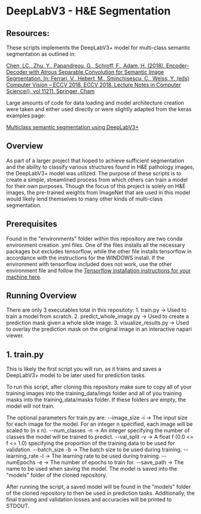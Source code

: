 # DeepLabV3 - H&E Segmentation

## Resources:
These scripts implements the DeepLabV3+ model for multi-class semantic segmentation as outlined in:

[Chen, LC., Zhu, Y., Papandreou, G., Schroff, F., Adam, H. (2018). Encoder-Decoder with Atrous Separable Convolution for Semantic Image Segmentation. In: Ferrari, V., Hebert, M., Sminchisescu, C., Weiss, Y. (eds) Computer Vision – ECCV 2018. ECCV 2018. Lecture Notes in Computer Science(), vol 11211. Springer, Cham](https://doi.org/10.1007/978-3-030-01234-2_49)

Large amounts of code for data loading and model architecture creation were taken and either used directly or were slightly adapted from the keras examples page:

[Multiclass semantic segmentation using DeepLabV3+](https://keras.io/examples/vision/deeplabv3_plus/)

## Overview
As part of a larger project that hoped to achieve sufficient segmentation and the ability to classify various structures found in H&E pathology images, the DeepLabV3+ model
was utilized. The purpose of these scripts is to create a simple, streamlined process from which others can train a model for their own purposes. Though the focus of this project is solely on H&E images, the pre-trained weights from ImageNet that are used in this model would likely lend themselves to many other kinds of multi-class segmentation.

## Prerequisites
Found in the "environments" folder within this repository are two conda environment creation .yml files. One of the files installs all the necessary packages but excludes tensorflow, while the other file installs tensorflow in accordance with the instructions for the WINDOWS install. If the environment with tensorflow included does not work, use the other environment file and follow the [Tensorflow installation instructions for your machine here](https://www.tensorflow.org/install).

## Running Overview
There are only 3 executables total in this repositoty:
    1. train.py -> Used to train a model from scratch.
    2. predict_whole_image.py -> Used to create a prediction mask given a whole slide image.
    3. visualize_results.py -> Used to overlay the prediction mask on the original image in an interactive napari viewer.

## 1. train.py
This is likely the first script you will run, as it trains and saves a DeepLabV3+ model to be later used for prediction tasks.


To run this script, after cloning this repository make sure to copy all of your training images into the training_data/imgs folder and all of you training
masks into the training_data/masks folder. If these folders are empty, the model will not train.

The optional parameters for train.py are:
    --image_size -i -> The input size for each image for the model. For an integer n specified, each image will be scaled to (n x n).
    --num_classes -n -> An integer specifying the number of classes the model will be trained to predict.
    --val_split -v -> A float f (0.0 <= f <= 1.0) specifying the proportion of the training data to be used for validation.
    --batch_size -b -> The batch size to be used during training.
    --learning_rate -l -> The learning rate to be used during training.
    --numEpochs -e -> The number of epochs to train for.
    --save_path -> The name to be used when saving the model. The model is saved into the "models" folder of the cloned repository.

After running the script, a saved model will be found in the "models" folder of the cloned repository to then be used in prediction tasks.
Additionally, the final training and validation losses and accuracies will be printed to STDOUT.



 
